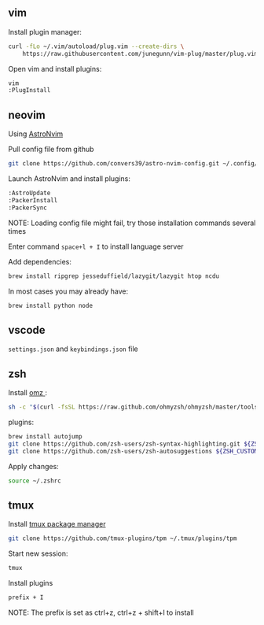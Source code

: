 ## vim

Install plugin manager:

```bash
curl -fLo ~/.vim/autoload/plug.vim --create-dirs \
    https://raw.githubusercontent.com/junegunn/vim-plug/master/plug.vim
```

Open vim and install plugins:

```bash
vim
:PlugInstall
```

## neovim

Using [AstroNvim](https://github.com/AstroNvim/AstroNvim)

Pull config file from github

```bash
git clone https://github.com/convers39/astro-nvim-config.git ~/.config/nvim/lua/user/
```

Launch AstroNvim and install plugins:

```bash
:AstroUpdate
:PackerInstall
:PackerSync
```

NOTE: Loading config file might fail, try those installation commands several times

Enter command `space+l + I` to install language server

Add dependencies:

```bash
brew install ripgrep jesseduffield/lazygit/lazygit htop ncdu
```

In most cases you may already have:

```bash
brew install python node

```

## vscode

`settings.json` and `keybindings.json` file

## zsh

Install [ omz ](https://github.com/ohmyzsh/ohmyzsh):

```bash
sh -c "$(curl -fsSL https://raw.github.com/ohmyzsh/ohmyzsh/master/tools/install.sh)"

```

plugins:

```bash
brew install autojump
git clone https://github.com/zsh-users/zsh-syntax-highlighting.git ${ZSH_CUSTOM:-~/.oh-my-zsh/custom}/plugins/zsh-syntax-highlighting
git clone https://github.com/zsh-users/zsh-autosuggestions ${ZSH_CUSTOM:-~/.oh-my-zsh/custom}/plugins/zsh-autosuggestions
```

Apply changes:

```bash
source ~/.zshrc
```

## tmux

Install [ tmux package manager ](https://github.com/tmux-plugins/tpm)

```bash
git clone https://github.com/tmux-plugins/tpm ~/.tmux/plugins/tpm
```

Start new session:

```bash
tmux
```

Install plugins

```bash
prefix + I
```

NOTE: The prefix is set as ctrl+z, ctrl+z + shift+I to install
